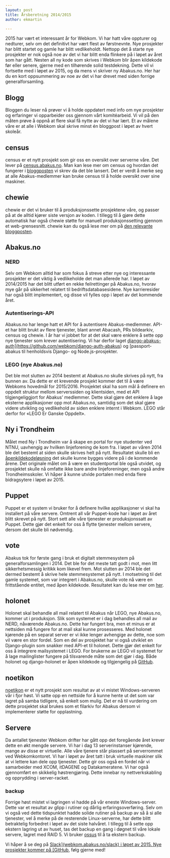 ```yaml
---
layout: post
title: Årsberetning 2014/2015
author: ekmartin

---
```


2015 har vært et interessant år for Webkom. Vi har hatt våre oppturer og nedturer, selv om det definitivt har vært flest av førstnevnte. Nye prosjekter har blitt startet og gamle har blitt vedlikeholdt. Nettopp det å starte nye prosjekter er nok også noe av det vi har blitt enda flinkere på i løpet av året som har gått. Nesten all ny kode som skrives i Webkom blir åpen kildekode før eller senere, gjerne med en tilhørende solid testdekning. Dette vil vi fortsette med i løpet av 2015, og da mens vi skriver ny Abakus.no. Her har du en kort oppsummering av noe av det vi har drevet med siden forrige generalforsamling.

## Blogg
Bloggen du leser nå prøver vi å holde oppdatert med info om nye prosjekter og erfaringer vi opparbeider oss gjennom vårt komitéarbeid. Vi vil på den måten prøve å oppnå at flere skal få nytte av det vi har lært. Et av målene våre er at alle i Webkom skal skrive minst én bloggpost i løpet av hvert skoleår.

## census <a href="https://github.com/webkom/census"><i class="fa fa-github"></i></a>
census er et nytt prosjekt som gir oss en oversikt over serverne våre. Det lever på
<a href="http://census.abakus.no">census.abakus.no</a>. Man kan lese mer om census og hvordan
det fungerer i <a href="http://webkom.abakus.no/census/">bloggposten</a> vi skrev da det ble
lansert. Det er verdt å merke seg at alle Abakus-medlemmer kan bruke census til å
holde oversikt over sine maskiner.

## chewie <a href="https://github.com/webkom/chewie"><i class="fa fa-github"></i></a>
chewie er det vi bruker til å produksjonssette prosjektene våre, og passer på at de alltid kjører siste versjon av koden. I tillegg til å gjøre dette automatisk har også chewie støtte for manuell produksjonssetting gjennom et web-grensesnitt. chewie kan du også lese mer om på <a href="http://webkom.abakus.no/chewie">den relevante bloggposten</a>.

## Abakus.no

### NERD
Selv om Webkom alltid har som fokus å streve etter nye og interessante prosjekter er det viktig å vedlikeholde det man allerede har. I løpet av 2014/2015 har det blitt utført en rekke feilrettinger på Abakus.no, hvorav mye går på sikkerhet relatert til bedriftsdatabasesidene. Nye karrieresider har også blitt implementert, og disse vil fylles opp i løpet av det kommende året.

### Autentiserings-API
Abakus.no har lenge hatt et API for å autentisere Abakus-medlemmer. API-et har blitt brukt av flere tjenester, blant annet Abacash, PRs bildearkiv, census og chewie. I år har vi jobbet for at det skal være enklere å sette opp nye tjenester som krever autentisering. Vi har derfor laget <a href="https://github.com/webkom/passport-abakus">django-abakus-auth](https://github.com/webkom/django-auth-abakus) og [passport-abakus</a> til henholdsvis Django- og Node.js-prosjekter.

### LEGO (nye Abakus.no)
Det ble mot slutten av 2014 bestemt at Abakus.no skulle skrives på nytt, fra bunnen av. Da dette er et krevende prosjekt kommer det til å være Webkoms hovedmål for 2015/2016. Prosjektet skal ha som mål å definere en oppdelt struktur mellom serverssiden og klientsiden, med et API tilgjengeliggjort for Abakus’ medlemmer. Dette skal gjøre det enklere å lage eksterne applikasjoner opp mot Abakus.no, samtidig som det skal gjøre videre utvikling og vedlikehold av siden enklere internt i Webkom. LEGO står derfor for «LEGO Er Ganske Oppdelt».

## Ny i Trondheim <a href="https://github.com/webkom/nyitrondheim"><i class="fa fa-github"></i></a>
Målet med Ny i Trondheim var å skape en portal for nye studenter ved NTNU, uavhengig
av hvilken linjeforening de kom fra. I løpet av våren 2014 ble det bestemt at siden
skulle skrives helt på nytt. Resultatet skulle bli en
<a href="https://github.com/webkom/nyitrondheim">åpenkildekodeløsning</a> det skulle kunne bygges
videre på i de kommende årene. Det originale målet om å være en studentportal ble også
utvidet, og prosjektet skulle nå omfatte ikke bare andre linjeforeninger, men også andre
Trondheimsskoler. Vi håper å kunne utvide portalen med enda flere bidragsytere i løpet av
2015.

## Puppet
Puppet er et system vi bruker for å definere hvilke applikasjoner vi skal ha installert på våre servere. Omtrent all vår Puppet-kode har i løpet av året blitt skrevet på nytt. Stort sett alle våre tjenester er produksjonssatt av Puppet. Dette gjør det enkelt for oss å flytte tjenester mellom servere, dersom det skulle bli nødvendig.

## vote <a href="https://github.com/webkom/vote"><i class="fa fa-github"></i></a>
Abakus tok for første gang i bruk et digitalt stemmesystem på generalforsamlingen i 2014. Det ble for det meste tatt godt i mot, men litt sikkerhetsmessig kritikk kom likevel frem. Mot slutten av 2014 ble det dermed bestemt å skrive hele stemmesystemet på nytt. I motsetning til det gamle systemet, som var integrert i Abakus.no, skulle vote nå være en frittstående entitet, med åpen kildekode. Resultatet kan du lese mer om <a href="http://webkom.abakus.no/vote">her</a>.

## holonet <a href="https://github.com/webkom/holonet"><i class="fa fa-github"></i></a>
Holonet skal behandle all mail relatert til Abakus når LEGO, nye Abakus.no, kommer ut i produksjon. Slik som systemet er i dag behandles all mail av NERD, nåværende Abakus.no. Dette har fungert bra, men et minus er at nettsiden må fungere for at mail skal kunne prosesseres. Med holonet kjørende på en separat server er vi ikke lenger avhengige av dette, noe som vil være en stor fordel. Som en del av prosjektet har vi også utviklet en Django-plugin som snakker med API-et til holonet. Dette gjør det enkelt for oss å integrere mailsystemet i LEGO. For brukerne av LEGO vil systemet for å lage mailinglister fungere på tilsvarende måte som det gjør i dag. Både holonet og django-holonet er åpen kildekode og tilgjengelig på <a href="https://github.com/webkom">GitHub</a>.

## noetikon <a href="https://github.com/webkom/noetikon"><i class="fa fa-github"></i></a>
<a href="http://files.abakus.no">noetikon</a> er et nytt prosjekt som resultat av at vi mistet Windows-serveren vår i fjor høst. Vi satte opp en nettside for å kunne hente ut det som var lagret på samba tidligere, så enkelt som mulig. Det er nå til vurdering om dette prosjektet skal brukes som et filarkiv for Abakus dersom vi implementerer støtte for opplastning.

## Servere
Da antallet tjenester Webkom drifter har gått opp det foregående året krever dette en økt mengde servere. Vi har i dag 13 serverinstanser kjørende, mange av disse er virtuelle. Alle våre tjenere står plassert på serverrommet ved Webkomkontoret. Vi har i løpet av året tatt i bruk virtuelle maskiner slik at vi lettere kan dele opp tjenester. Dette gir oss også en fordel når vi samarbeider med XCOM, itDAGENE og Datakameratene. Vi har også gjennomført en skikkelig høstrengjøring. Dette innebar ny nettverkskabling og opprydding i server-racket.

### backup
Forrige høst mistet vi lagringen vi hadde på vår eneste Windows-server. Dette var et resultat av glipp i rutiner og dårlig erfaringsoverføring. Selv om vi også ved dette tidspunktet hadde solide rutiner på backup av så å si alle tjenester, vel å merke på de resterende Linux-serverne, har dette blitt betraktelig forbedret i løpet av det siste halvåret. I tillegg til å sette opp ekstern lagring ut av huset, tas det backup en gang i døgnet til våre lokale servere, lagret med RAID 5. Vi bruker
<a href="https://github.com/frecar/ossus">ossus</a> til å ta ekstern backup.

Vi håper å se deg på <a href="https://github.com/webkom">Slack](webkom.abakus.no/slack) i løpet av 2015. Nye prosjekter kommer på [GitHub</a>, følg gjerne med!
